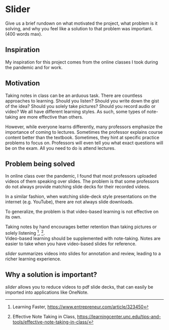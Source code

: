 # Slider

Give us a brief rundown on what motivated the project, what problem is it solving, and why you feel like a solution to that problem was important. (400 words max).  
## Inspiration 
My inspiration for this project comes from the online classes I took during the pandemic and for work.
## Motivation
Taking notes in class can be an arduous task. There are countless approaches to learning. Should you listen? Should you write down the gist of the idea? Should you solely take pictures? Should you record audio or video?
We all have different learning styles. As such, some types of note-taking are more effective than others.  

However, while everyone learns differently, many professors emphasize the importance of coming to lectures. 
Sometimes the professor explains course content better than the textbook. Sometimes, they hint at specific practice problems to focus on. 
Professors will even tell you what exact questions will be on the exam. All you need to do is attend lectures.  

## Problem being solved
In online class over the pandemic, I found that most professors uploaded videos of them speaking over slides.
The problem is that some professors do not always provide matching slide decks for their recorded videos.  

In a similar fashion, when watching slide-deck style presentations on the internet (e.g. YouTube), there are not always slide downloads.  

To generalize, the problem is that video-based learning is not effective on its own. 

Taking notes by hand encourages better retention than taking pictures or solely listening [^fn1], [^fn2].  
Video-based learning should be supplemented with note-taking. Notes are easier to take when you have video-based slides for reference.

*slider* summarizes videos into slides for annotation and review, leading to a richer learning experience.

## Why a solution is important?
*slider* allows you to reduce videos to pdf slide decks, that can easily be imported into applications like OneNote.  

[^fn1]: Learning Faster, https://www.entrepreneur.com/article/323450
[^fn2]: Effective Note Taking in Class, https://learningcenter.unc.edu/tips-and-tools/effective-note-taking-in-class/


